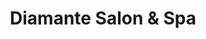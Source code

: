 ---
title: "Diamante Salon & Spa"
url: /grand-junction/diamante-salon-and-spa/
shop: hairdresser
---